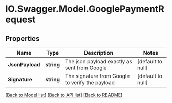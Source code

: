 # IO.Swagger.Model.GooglePaymentRequest
## Properties

Name | Type | Description | Notes
------------ | ------------- | ------------- | -------------
**JsonPayload** | **string** | The json payload exactly as sent from Google | [default to null]
**Signature** | **string** | The signature from Google to verify the payload | [default to null]

[[Back to Model list]](../README.md#documentation-for-models) [[Back to API list]](../README.md#documentation-for-api-endpoints) [[Back to README]](../README.md)

